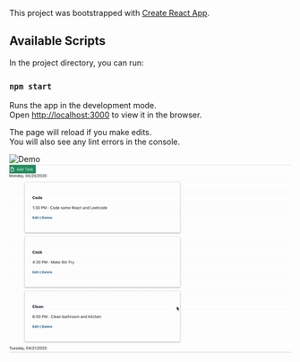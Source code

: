This project was bootstrapped with [Create React App](https://github.com/facebook/create-react-app).

## Available Scripts

In the project directory, you can run:

### `npm start`

Runs the app in the development mode.<br />
Open [http://localhost:3000](http://localhost:3000) to view it in the browser.

The page will reload if you make edits.<br />
You will also see any lint errors in the console.

![Demo](https://pranav-manik.github.io/to-do-list)
![](https://github.com/pranav-manik/to-do-list/blob/master/to-do-record.gif)
